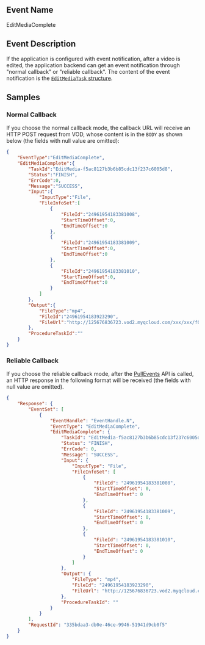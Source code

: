 ## Event Name
EditMediaComplete

## Event Description
If the application is configured with event notification, after a video is edited, the application backend can get an event notification through "normal callback" or "reliable callback". The content of the event notification is the [`EditMediaTask` structure](https://intl.cloud.tencent.com/document/product/266/34187#EditMediaTask).

## Samples
### Normal Callback
If you choose the normal callback mode, the callback URL will receive an HTTP POST request from VOD, whose content is in the `BODY` as shown below (the fields with null value are omitted):

```json
{
    "EventType":"EditMediaComplete",
    "EditMediaComplete":{
        "TaskId":"EditMedia-f5ac8127b3b6b85cdc13f237c6005d8",
        "Status":"FINISH",
        "ErrCode":0,
        "Message":"SUCCESS",
        "Input":{
            "InputType":"File",
            "FileInfoSet":[
                {
                    "FileId":"24961954183381008",
                    "StartTimeOffset":0,
                    "EndTimeOffset":0
                },
                {
                    "FileId":"24961954183381009",
                    "StartTimeOffset":0,
                    "EndTimeOffset":0
                },
                {
                    "FileId":"24961954183381010",
                    "StartTimeOffset":0,
                    "EndTimeOffset":0
                }
            ]
        },
        "Output":{
            "FileType":"mp4",
            "FileId":"24961954183923290",
            "FileUrl":"http://125676836723.vod2.myqcloud.com/xxx/xxx/f0.mp4"
        },
        "ProcedureTaskId":""
    }
}
```


### Reliable Callback
If you choose the reliable callback mode, after the [PullEvents](https://intl.cloud.tencent.com/document/product/266/34187) API is called, an HTTP response in the following format will be received (the fields with null value are omitted).

```json
{
	"Response": {
		"EventSet": [
			{
				"EventHandle": "EventHandle.N",
				"EventType": "EditMediaComplete",
				"EditMediaComplete": {
        			"TaskId": "EditMedia-f5ac8127b3b6b85cdc13f237c6005d8",
        			"Status": "FINISH",
        			"ErrCode": 0,
        			"Message": "SUCCESS",
        			"Input": {
						"InputType": "File",
						"FileInfoSet": [
							{
								"FileId": "24961954183381008",
								"StartTimeOffset": 0,
								"EndTimeOffset": 0
							},
							{
								"FileId": "24961954183381009",
								"StartTimeOffset": 0,
								"EndTimeOffset": 0
							},
							{
								"FileId": "24961954183381010",
								"StartTimeOffset": 0,
								"EndTimeOffset": 0
							}
						]
					},
        			"Output": {
						"FileType": "mp4",
						"FileId": "24961954183923290",
						"FileUrl": "http://125676836723.vod2.myqcloud.com/xxx/xxx/f0.mp4"
					},
        			"ProcedureTaskId": ""
				}
			}
		],
		"RequestId": "335bdaa3-db0e-46ce-9946-51941d9cb0f5"
	}
}
```
